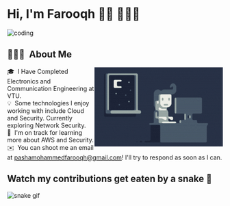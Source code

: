 # Hi, I'm Farooqh  👋🏾 👩🏾‍💻




 
![coding](https://user-images.githubusercontent.com/107852356/175761069-01746791-05f3-4341-b8a9-9b7e7e39dca3.gif)




## 👨🏻‍💻 &nbsp;About Me

<img alt="Night Coding" src="https://raw.githubusercontent.com/AVS1508/AVS1508/master/assets/Night-Coding.gif" align="right"/>

🎓 &nbsp;I Have Completed Electronics and Communication Engineering at VTU.\
💡 &nbsp;Some technologies I enjoy working with include Cloud and Security. Currently exploring Network Security.\
🌱 &nbsp;I'm on track for learning more about AWS and Security.\
✉️ &nbsp;You can shoot me an email at pashamohammedfarooqh@gmail.com! I'll try to respond as soon as I can.





## Watch my contributions get eaten by a snake 🐍
![snake gif](https://github.com/tanyarajhans/Actions/blob/output/github-contribution-grid-snake.svg)
